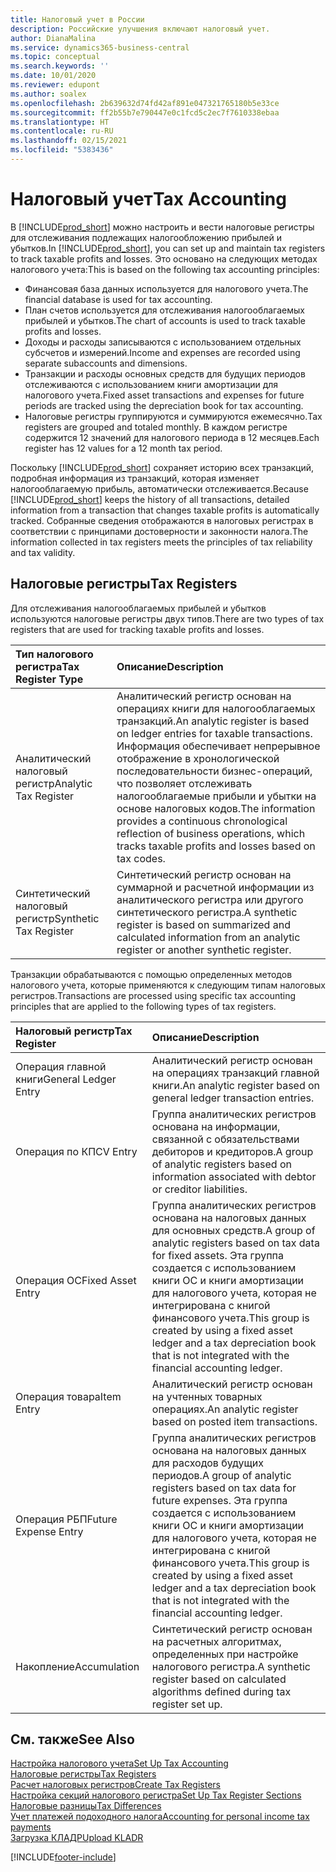 ```yaml
---
title: Налоговый учет в России
description: Российские улучшения включают налоговый учет.
author: DianaMalina
ms.service: dynamics365-business-central
ms.topic: conceptual
ms.search.keywords: ''
ms.date: 10/01/2020
ms.reviewer: edupont
ms.author: soalex
ms.openlocfilehash: 2b639632d74fd42af891e047321765180b5e33ce
ms.sourcegitcommit: ff2b55b7e790447e0c1fcd5c2ec7f7610338ebaa
ms.translationtype: HT
ms.contentlocale: ru-RU
ms.lasthandoff: 02/15/2021
ms.locfileid: "5383436"
---
```

# <a name="tax-accounting"></a><span data-ttu-id="987ca-103">Налоговый учет</span><span class="sxs-lookup"><span data-stu-id="987ca-103">Tax Accounting</span></span>

<span data-ttu-id="987ca-104">В [!INCLUDE[prod_short](../../includes/prod_short.md)] можно настроить и вести налоговые регистры для отслеживания подлежащих налогообложению прибылей и убытков.</span><span class="sxs-lookup"><span data-stu-id="987ca-104">In [!INCLUDE[prod_short](../../includes/prod_short.md)], you can set up and maintain tax registers to track taxable profits and losses.</span></span> <span data-ttu-id="987ca-105">Это основано на следующих методах налогового учета:</span><span class="sxs-lookup"><span data-stu-id="987ca-105">This is based on the following tax accounting principles:</span></span>

- <span data-ttu-id="987ca-106">Финансовая база данных используется для налогового учета.</span><span class="sxs-lookup"><span data-stu-id="987ca-106">The financial database is used for tax accounting.</span></span>
- <span data-ttu-id="987ca-107">План счетов используется для отслеживания налогооблагаемых прибылей и убытков.</span><span class="sxs-lookup"><span data-stu-id="987ca-107">The chart of accounts is used to track taxable profits and losses.</span></span>
- <span data-ttu-id="987ca-108">Доходы и расходы записываются с использованием отдельных субсчетов и измерений.</span><span class="sxs-lookup"><span data-stu-id="987ca-108">Income and expenses are recorded using separate subaccounts and dimensions.</span></span>
- <span data-ttu-id="987ca-109">Транзакции и расходы основных средств для будущих периодов отслеживаются с использованием книги амортизации для налогового учета.</span><span class="sxs-lookup"><span data-stu-id="987ca-109">Fixed asset transactions and expenses for future periods are tracked using the depreciation book for tax accounting.</span></span>
- <span data-ttu-id="987ca-110">Налоговые регистры группируются и суммируются ежемесячно.</span><span class="sxs-lookup"><span data-stu-id="987ca-110">Tax registers are grouped and totaled monthly.</span></span> <span data-ttu-id="987ca-111">В каждом регистре содержится 12 значений для налогового периода в 12 месяцев.</span><span class="sxs-lookup"><span data-stu-id="987ca-111">Each register has 12 values for a 12 month tax period.</span></span> 

<span data-ttu-id="987ca-112">Поскольку [!INCLUDE[prod_short](../../includes/prod_short.md)] сохраняет историю всех транзакций, подробная информация из транзакций, которая изменяет налогооблагаемую прибыль, автоматически отслеживается.</span><span class="sxs-lookup"><span data-stu-id="987ca-112">Because [!INCLUDE[prod_short](../../includes/prod_short.md)] keeps the history of all transactions, detailed information from a transaction that changes taxable profits is automatically tracked.</span></span> <span data-ttu-id="987ca-113">Собранные сведения отображаются в налоговых регистрах в соответствии с принципами достоверности и законности налога.</span><span class="sxs-lookup"><span data-stu-id="987ca-113">The information collected in tax registers meets the principles of tax reliability and tax validity.</span></span>

## <a name="tax-registers"></a><span data-ttu-id="987ca-114">Налоговые регистры</span><span class="sxs-lookup"><span data-stu-id="987ca-114">Tax Registers</span></span>

<span data-ttu-id="987ca-115">Для отслеживания налогооблагаемых прибылей и убытков используются налоговые регистры двух типов.</span><span class="sxs-lookup"><span data-stu-id="987ca-115">There are two types of tax registers that are used for tracking taxable profits and losses.</span></span> 

| <span data-ttu-id="987ca-116">Тип налогового регистра</span><span class="sxs-lookup"><span data-stu-id="987ca-116">Tax Register Type</span></span>      | <span data-ttu-id="987ca-117">Описание</span><span class="sxs-lookup"><span data-stu-id="987ca-117">Description</span></span>                                                  |
| :--------------------- | :----------------------------------------------------------- |
| <span data-ttu-id="987ca-118">Аналитический налоговый регистр</span><span class="sxs-lookup"><span data-stu-id="987ca-118">Analytic Tax Register</span></span>  | <span data-ttu-id="987ca-119">Аналитический регистр основан на операциях книги для налогооблагаемых транзакций.</span><span class="sxs-lookup"><span data-stu-id="987ca-119">An analytic register is based on ledger entries for taxable transactions.</span></span> <span data-ttu-id="987ca-120">Информация обеспечивает непрерывное отображение в хронологической последовательности бизнес-операций, что позволяет отслеживать налогооблагаемые прибыли и убытки на основе налоговых кодов.</span><span class="sxs-lookup"><span data-stu-id="987ca-120">The information provides a continuous chronological reflection of business operations, which tracks taxable profits and losses based on tax codes.</span></span> |
| <span data-ttu-id="987ca-121">Синтетический налоговый регистр</span><span class="sxs-lookup"><span data-stu-id="987ca-121">Synthetic Tax Register</span></span> | <span data-ttu-id="987ca-122">Синтетический регистр основан на суммарной и расчетной информации из аналитического регистра или другого синтетического регистра.</span><span class="sxs-lookup"><span data-stu-id="987ca-122">A synthetic register is based on summarized and calculated information from an analytic register or another synthetic register.</span></span> |

<span data-ttu-id="987ca-123">Транзакции обрабатываются с помощью определенных методов налогового учета, которые применяются к следующим типам налоговых регистров.</span><span class="sxs-lookup"><span data-stu-id="987ca-123">Transactions are processed using specific tax accounting principles that are applied to the following types of tax registers.</span></span> 

| <span data-ttu-id="987ca-124">Налоговый регистр</span><span class="sxs-lookup"><span data-stu-id="987ca-124">Tax Register</span></span>         | <span data-ttu-id="987ca-125">Описание</span><span class="sxs-lookup"><span data-stu-id="987ca-125">Description</span></span>                                                  |
| :------------------- | :----------------------------------------------------------- |
| <span data-ttu-id="987ca-126">Операция главной книги</span><span class="sxs-lookup"><span data-stu-id="987ca-126">General Ledger Entry</span></span> | <span data-ttu-id="987ca-127">Аналитический регистр основан на операциях транзакций главной книги.</span><span class="sxs-lookup"><span data-stu-id="987ca-127">An analytic register based on general ledger transaction entries.</span></span> |
| <span data-ttu-id="987ca-128">Операция по КП</span><span class="sxs-lookup"><span data-stu-id="987ca-128">CV Entry</span></span>             | <span data-ttu-id="987ca-129">Группа аналитических регистров основана на информации, связанной с обязательствами дебиторов и кредиторов.</span><span class="sxs-lookup"><span data-stu-id="987ca-129">A group of analytic registers based on information associated with debtor or creditor liabilities.</span></span> |
| <span data-ttu-id="987ca-130">Операция ОС</span><span class="sxs-lookup"><span data-stu-id="987ca-130">Fixed Asset Entry</span></span>    | <span data-ttu-id="987ca-131">Группа аналитических регистров основана на налоговых данных для основных средств.</span><span class="sxs-lookup"><span data-stu-id="987ca-131">A group of analytic registers based on tax data for fixed assets.</span></span> <span data-ttu-id="987ca-132">Эта группа создается с использованием книги ОС и книги амортизации для налогового учета, которая не интегрирована с книгой финансового учета.</span><span class="sxs-lookup"><span data-stu-id="987ca-132">This group is created by using a fixed asset ledger and a tax depreciation book that is not integrated with the financial accounting ledger.</span></span> |
| <span data-ttu-id="987ca-133">Операция товара</span><span class="sxs-lookup"><span data-stu-id="987ca-133">Item Entry</span></span>           | <span data-ttu-id="987ca-134">Аналитический регистр основан на учтенных товарных операциях.</span><span class="sxs-lookup"><span data-stu-id="987ca-134">An analytic register based on posted item transactions.</span></span>      |
| <span data-ttu-id="987ca-135">Операция РБП</span><span class="sxs-lookup"><span data-stu-id="987ca-135">Future Expense Entry</span></span> | <span data-ttu-id="987ca-136">Группа аналитических регистров основана на налоговых данных для расходов будущих периодов.</span><span class="sxs-lookup"><span data-stu-id="987ca-136">A group of analytic registers based on tax data for future expenses.</span></span> <span data-ttu-id="987ca-137">Эта группа создается с использованием книги ОС и книги амортизации для налогового учета, которая не интегрирована с книгой финансового учета.</span><span class="sxs-lookup"><span data-stu-id="987ca-137">This group is created by using a fixed asset ledger and a tax depreciation book that is not integrated with the financial accounting ledger.</span></span> |
| <span data-ttu-id="987ca-138">Накопление</span><span class="sxs-lookup"><span data-stu-id="987ca-138">Accumulation</span></span>         | <span data-ttu-id="987ca-139">Синтетический регистр основан на расчетных алгоритмах, определенных при настройке налогового регистра.</span><span class="sxs-lookup"><span data-stu-id="987ca-139">A synthetic register based on calculated algorithms defined during tax register set up.</span></span> |


## <a name="see-also"></a><span data-ttu-id="987ca-140">См. также</span><span class="sxs-lookup"><span data-stu-id="987ca-140">See Also</span></span>

[<span data-ttu-id="987ca-141">Настройка налогового учета</span><span class="sxs-lookup"><span data-stu-id="987ca-141">Set Up Tax Accounting</span></span>](How-to-Set-Up-Tax-Accounting.md)  
[<span data-ttu-id="987ca-142">Налоговые регистры</span><span class="sxs-lookup"><span data-stu-id="987ca-142">Tax Registers</span></span>](Tax-Registers.md)  
[<span data-ttu-id="987ca-143">Расчет налоговых регистров</span><span class="sxs-lookup"><span data-stu-id="987ca-143">Create Tax Registers</span></span>](How-to-Create-Tax-Registers.md)  
[<span data-ttu-id="987ca-144">Настройка секций налогового регистра</span><span class="sxs-lookup"><span data-stu-id="987ca-144">Set Up Tax Register Sections</span></span>](How-to-Set-Up-Tax-Register-Sections.md)  
[<span data-ttu-id="987ca-145">Налоговые разницы</span><span class="sxs-lookup"><span data-stu-id="987ca-145">Tax Differences</span></span>](Tax-Differences.md)  
[<span data-ttu-id="987ca-146">Учет платежей подоходного налога</span><span class="sxs-lookup"><span data-stu-id="987ca-146">Accounting for personal income tax payments</span></span>](Accounting-for-personal-income-tax-payments.md)  
[<span data-ttu-id="987ca-147">Загрузка КЛАДР</span><span class="sxs-lookup"><span data-stu-id="987ca-147">Upload KLADR</span></span>](Upload-KLADR.md)  


[!INCLUDE[footer-include](../../includes/footer-banner.md)]